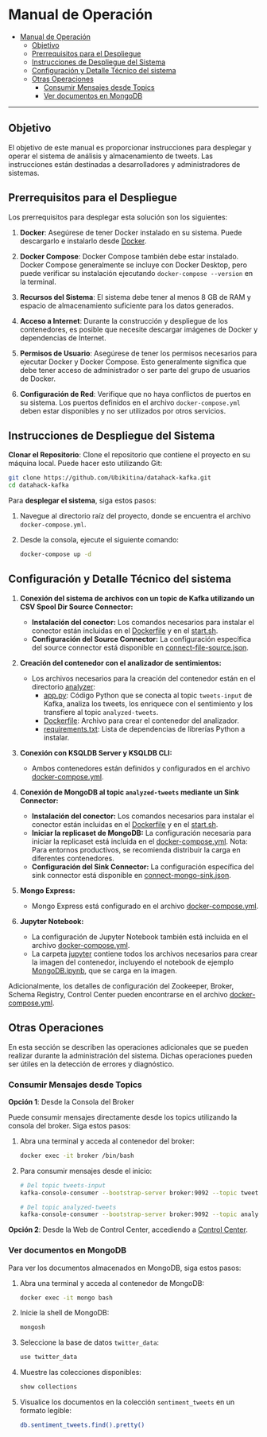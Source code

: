 # Manual de Operación

- [Manual de Operación](#manual-de-operación)
  - [Objetivo](#objetivo)
  - [Prerrequisitos para el Despliegue](#prerrequisitos-para-el-despliegue)
  - [Instrucciones de Despliegue del Sistema](#instrucciones-de-despliegue-del-sistema)
  - [Configuración y Detalle Técnico del sistema](#configuración-y-detalle-técnico-del-sistema)
  - [Otras Operaciones](#otras-operaciones)
    - [Consumir Mensajes desde Topics](#consumir-mensajes-desde-topics)
    - [Ver documentos en MongoDB](#ver-documentos-en-mongodb)

---

## Objetivo
El objetivo de este manual es proporcionar instrucciones para desplegar y operar el sistema de análisis y almacenamiento de tweets. Las instrucciones están destinadas a desarrolladores y administradores de sistemas.

## Prerrequisitos para el Despliegue
Los prerrequisitos para desplegar esta solución son los siguientes:

1. **Docker**: Asegúrese de tener Docker instalado en su sistema. Puede descargarlo e instalarlo desde [Docker](https://www.docker.com/products/docker-desktop).

2. **Docker Compose**: Docker Compose también debe estar instalado. Docker Compose generalmente se incluye con Docker Desktop, pero puede verificar su instalación ejecutando `docker-compose --version` en la terminal.

3. **Recursos del Sistema**: El sistema debe tener al menos 8 GB de RAM y espacio de almacenamiento suficiente para los datos generados.

4. **Acceso a Internet**: Durante la construcción y despliegue de los contenedores, es posible que necesite descargar imágenes de Docker y dependencias de Internet.

5. **Permisos de Usuario**: Asegúrese de tener los permisos necesarios para ejecutar Docker y Docker Compose. Esto generalmente significa que debe tener acceso de administrador o ser parte del grupo de usuarios de Docker.

6. **Configuración de Red**: Verifique que no haya conflictos de puertos en su sistema. Los puertos definidos en el archivo `docker-compose.yml` deben estar disponibles y no ser utilizados por otros servicios.



## Instrucciones de Despliegue del Sistema

**Clonar el Repositorio**: Clone el repositorio que contiene el proyecto en su máquina local. Puede hacer esto utilizando Git:

   ```bash
   git clone https://github.com/Ubikitina/datahack-kafka.git
   cd datahack-kafka
   ```

Para **desplegar el sistema**, siga estos pasos:

1. Navegue al directorio raíz del proyecto, donde se encuentra el archivo `docker-compose.yml`.

2. Desde la consola, ejecute el siguiente comando:
   ```bash
   docker-compose up -d
   ```


## Configuración y Detalle Técnico del sistema

1. **Conexión del sistema de archivos con un topic de Kafka utilizando un CSV Spool Dir Source Connector:**
   - **Instalación del conector:** Los comandos necesarios para instalar el conector están incluidas en el [Dockerfile](../connectors/Dockerfile) y en el [start.sh](../connectors/start.sh).
   - **Configuración del Source Connector:**  La configuración específica del source connector está disponible en [connect-file-source.json](../connectors/plaintext/connect-file-source.json).

2. **Creación del contenedor con el analizador de sentimientos:**
   - Los archivos necesarios para la creación del contenedor están en el directorio [analyzer](../analyzer/):
     - [app.py](../analyzer/app.py): Código Python que se conecta al topic `tweets-input` de Kafka, analiza los tweets, los enriquece con el sentimiento y los transfiere al topic `analyzed-tweets`.
     - [Dockerfile](../analyzer/Dockerfile): Archivo para crear el contenedor del analizador.
     - [requirements.txt](../analyzer/requirements.txt): Lista de dependencias de librerías Python a instalar.

3. **Conexión con KSQLDB Server y KSQLDB CLI:**
   - Ambos contenedores están definidos y configurados en el archivo [docker-compose.yml](../docker-compose.yml).

4. **Conexión de MongoDB al topic `analyzed-tweets` mediante un Sink Connector:**
   - **Instalación del conector:** Los comandos necesarios para instalar el conector están incluidas en el [Dockerfile](../connectors/Dockerfile) y en el [start.sh](../connectors/start.sh).
   - **Iniciar la replicaset de MongoDB:** La configuración necesaria para iniciar la replicaset está incluida en el [docker-compose.yml](../docker-compose.yml). Nota: Para entornos productivos, se recomienda distribuir la carga en diferentes contenedores.
   - **Configuración del Sink Connector:** La configuración específica del sink connector está disponible en [connect-mongo-sink.json](../connectors/mongo/connect-mongo-sink.json).

5. **Mongo Express:**
   - Mongo Express está configurado en el archivo [docker-compose.yml](../docker-compose.yml).

6. **Jupyter Notebook:**
   - La configuración de Jupyter Notebook también está incluida en el archivo [docker-compose.yml](../docker-compose.yml).
   - La carpeta [jupyter](../jupyter/) contiene todos los archivos necesarios para crear la imagen del contenedor, incluyendo el notebook de ejemplo [MongoDB.ipynb](../jupyter/MongoDB.ipynb), que se carga en la imagen.

Adicionalmente, los detalles de configuración del Zookeeper, Broker, Schema Registry, Control Center pueden encontrarse en el archivo [docker-compose.yml](../docker-compose.yml).


## Otras Operaciones

En esta sección se describen las operaciones adicionales que se pueden realizar durante la administración del sistema. Dichas operaciones pueden ser útiles en la detección de errores y diagnóstico.


### Consumir Mensajes desde Topics
**Opción 1**: Desde la Consola del Broker

Puede consumir mensajes directamente desde los topics utilizando la consola del broker. Siga estos pasos:

1. Abra una terminal y acceda al contenedor del broker:
   ```bash
   docker exec -it broker /bin/bash
   ```

2. Para consumir mensajes desde el inicio:
   ```bash
   # Del topic tweets-input
   kafka-console-consumer --bootstrap-server broker:9092 --topic tweets-input --from-beginning

   # Del topic analyzed-tweets
   kafka-console-consumer --bootstrap-server broker:9092 --topic analyzed-tweets --from-beginning
   ```

**Opción 2**: Desde la Web de Control Center, accediendo a [Control Center](http://localhost:9021/clusters).


### Ver documentos en MongoDB
Para ver los documentos almacenados en MongoDB, siga estos pasos:

1. Abra una terminal y acceda al contenedor de MongoDB:
   ```bash
   docker exec -it mongo bash
   ```

2. Inicie la shell de MongoDB:
   ```bash
   mongosh
   ```

3. Seleccione la base de datos `twitter_data`:
   ```bash
   use twitter_data
   ```

4. Muestre las colecciones disponibles:
   ```bash
   show collections
   ```

5. Visualice los documentos en la colección `sentiment_tweets` en un formato legible:
   ```bash
   db.sentiment_tweets.find().pretty()
   ```


